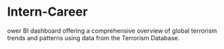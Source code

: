 # Intern-Career
ower BI dashboard offering a comprehensive overview of global terrorism trends and patterns using data from the Terrorism Database.
